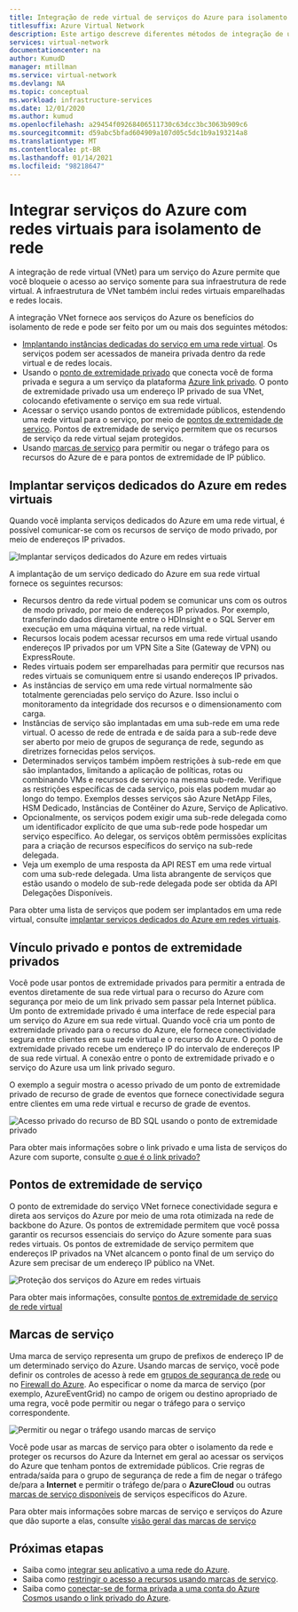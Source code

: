 ```yaml
---
title: Integração de rede virtual de serviços do Azure para isolamento de rede
titlesuffix: Azure Virtual Network
description: Este artigo descreve diferentes métodos de integração de um serviço do Azure a uma rede virtual que permite que você acesse o serviço do Azure com segurança.
services: virtual-network
documentationcenter: na
author: KumudD
manager: mtillman
ms.service: virtual-network
ms.devlang: NA
ms.topic: conceptual
ms.workload: infrastructure-services
ms.date: 12/01/2020
ms.author: kumud
ms.openlocfilehash: a29454f09268406511730c63dcc3bc3063b909c6
ms.sourcegitcommit: d59abc5bfad604909a107d05c5dc1b9a193214a8
ms.translationtype: MT
ms.contentlocale: pt-BR
ms.lasthandoff: 01/14/2021
ms.locfileid: "98218647"
---
```

# <a name="integrate-azure-services-with-virtual-networks-for-network-isolation"></a>Integrar serviços do Azure com redes virtuais para isolamento de rede

A integração de rede virtual (VNet) para um serviço do Azure permite que você bloqueie o acesso ao serviço somente para sua infraestrutura de rede virtual. A infraestrutura de VNet também inclui redes virtuais emparelhadas e redes locais.

A integração VNet fornece aos serviços do Azure os benefícios do isolamento de rede e pode ser feito por um ou mais dos seguintes métodos:
- [Implantando instâncias dedicadas do serviço em uma rede virtual](virtual-network-for-azure-services.md). Os serviços podem ser acessados de maneira privada dentro da rede virtual e de redes locais.
- Usando o [ponto de extremidade privado](../private-link/private-endpoint-overview.md) que conecta você de forma privada e segura a um serviço da plataforma [Azure link privado](../private-link/private-link-overview.md). O ponto de extremidade privado usa um endereço IP privado de sua VNet, colocando efetivamente o serviço em sua rede virtual.
- Acessar o serviço usando pontos de extremidade públicos, estendendo uma rede virtual para o serviço, por meio de [pontos de extremidade de serviço](virtual-network-service-endpoints-overview.md). Pontos de extremidade de serviço permitem que os recursos de serviço da rede virtual sejam protegidos.
- Usando [marcas de serviço](service-tags-overview.md) para permitir ou negar o tráfego para os recursos do Azure de e para pontos de extremidade de IP público.

## <a name="deploy-dedicated-azure-services-into-virtual-networks"></a>Implantar serviços dedicados do Azure em redes virtuais

Quando você implanta serviços dedicados do Azure em uma rede virtual, é possível comunicar-se com os recursos de serviço de modo privado, por meio de endereços IP privados.

![Implantar serviços dedicados do Azure em redes virtuais](./media/virtual-network-for-azure-services/deploy-service-into-vnet.png)

A implantação de um serviço dedicado do Azure em sua rede virtual fornece os seguintes recursos:
- Recursos dentro da rede virtual podem se comunicar uns com os outros de modo privado, por meio de endereços IP privados. Por exemplo, transferindo dados diretamente entre o HDInsight e o SQL Server em execução em uma máquina virtual, na rede virtual.
- Recursos locais podem acessar recursos em uma rede virtual usando endereços IP privados por um VPN Site a Site (Gateway de VPN) ou ExpressRoute.
- Redes virtuais podem ser emparelhadas para permitir que recursos nas redes virtuais se comuniquem entre si usando endereços IP privados.
- As instâncias de serviço em uma rede virtual normalmente são totalmente gerenciadas pelo serviço do Azure. Isso inclui o monitoramento da integridade dos recursos e o dimensionamento com carga.
- Instâncias de serviço são implantadas em uma sub-rede em uma rede virtual. O acesso de rede de entrada e de saída para a sub-rede deve ser aberto por meio de grupos de segurança de rede, segundo as diretrizes fornecidas pelos serviços.
- Determinados serviços também impõem restrições à sub-rede em que são implantados, limitando a aplicação de políticas, rotas ou combinando VMs e recursos de serviço na mesma sub-rede. Verifique as restrições específicas de cada serviço, pois elas podem mudar ao longo do tempo. Exemplos desses serviços são Azure NetApp Files, HSM Dedicado, Instâncias de Contêiner do Azure, Serviço de Aplicativo.
- Opcionalmente, os serviços podem exigir uma sub-rede delegada como um identificador explícito de que uma sub-rede pode hospedar um serviço específico. Ao delegar, os serviços obtêm permissões explícitas para a criação de recursos específicos do serviço na sub-rede delegada.
- Veja um exemplo de uma resposta da API REST em uma rede virtual com uma sub-rede delegada. Uma lista abrangente de serviços que estão usando o modelo de sub-rede delegada pode ser obtida da API Delegações Disponíveis.

Para obter uma lista de serviços que podem ser implantados em uma rede virtual, consulte [implantar serviços dedicados do Azure em redes virtuais](virtual-network-for-azure-services.md).

## <a name="private-link-and-private-endpoints"></a>Vínculo privado e pontos de extremidade privados

Você pode usar pontos de extremidade privados para permitir a entrada de eventos diretamente de sua rede virtual para o recurso do Azure com segurança por meio de um link privado sem passar pela Internet pública. Um ponto de extremidade privado é uma interface de rede especial para um serviço do Azure em sua rede virtual. Quando você cria um ponto de extremidade privado para o recurso do Azure, ele fornece conectividade segura entre clientes em sua rede virtual e o recurso do Azure. O ponto de extremidade privado recebe um endereço IP do intervalo de endereços IP de sua rede virtual. A conexão entre o ponto de extremidade privado e o serviço do Azure usa um link privado seguro.

O exemplo a seguir mostra o acesso privado de um ponto de extremidade privado de recurso de grade de eventos que fornece conectividade segura entre clientes em uma rede virtual e recurso de grade de eventos.

![Acesso privado do recurso de BD SQL usando o ponto de extremidade privado](./media/network-isolation/architecture-diagram.png)

Para obter mais informações sobre o link privado e uma lista de serviços do Azure com suporte, consulte [o que é o link privado?](../private-link/private-link-overview.md)

## <a name="service-endpoints"></a>Pontos de extremidade de serviço
O ponto de extremidade do serviço VNet fornece conectividade segura e direta aos serviços do Azure por meio de uma rota otimizada na rede de backbone do Azure. Os pontos de extremidade permitem que você possa garantir os recursos essenciais do serviço do Azure somente para suas redes virtuais. Os pontos de extremidade de serviço permitem que endereços IP privados na VNet alcancem o ponto final de um serviço do Azure sem precisar de um endereço IP público na VNet.

![Proteção dos serviços do Azure em redes virtuais](./media/virtual-network-service-endpoints-overview/VNet_Service_Endpoints_Overview.png)

Para obter mais informações, consulte [pontos de extremidade de serviço de rede virtual](virtual-network-service-endpoints-overview.md)

## <a name="service-tags"></a>Marcas de serviço

Uma marca de serviço representa um grupo de prefixos de endereço IP de um determinado serviço do Azure. Usando marcas de serviço, você pode definir os controles de acesso à rede em [grupos de segurança de rede](./network-security-groups-overview.md#security-rules) ou no [Firewall do Azure](../firewall/service-tags.md). Ao especificar o nome da marca de serviço (por exemplo, AzureEventGrid) no campo de origem ou destino apropriado de uma regra, você pode permitir ou negar o tráfego para o serviço correspondente.

![Permitir ou negar o tráfego usando marcas de serviço](./media/network-isolation/service-tags.png)

Você pode usar as marcas de serviço para obter o isolamento da rede e proteger os recursos do Azure da Internet em geral ao acessar os serviços do Azure que tenham pontos de extremidade públicos. Crie regras de entrada/saída para o grupo de segurança de rede a fim de negar o tráfego de/para a **Internet** e permitir o tráfego de/para o **AzureCloud** ou outras [marcas de serviço disponíveis](service-tags-overview.md#available-service-tags) de serviços específicos do Azure.

Para obter mais informações sobre marcas de serviço e serviços do Azure que dão suporte a elas, consulte [visão geral das marcas de serviço](service-tags-overview.md)

## <a name="next-steps"></a>Próximas etapas

- Saiba como [integrar seu aplicativo a uma rede do Azure](../app-service/web-sites-integrate-with-vnet.md).
- Saiba como [restringir o acesso a recursos usando marcas de serviço](tutorial-restrict-network-access-to-resources.md).
- Saiba como [conectar-se de forma privada a uma conta do Azure Cosmos usando o link privado do Azure](../private-link/tutorial-private-endpoint-cosmosdb-portal.md).